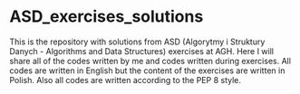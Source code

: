 # ASD_exercises_solutions
This is the repository with solutions from ASD (Algorytmy i Struktury Danych - Algorithms and Data Structures) exercises at AGH. Here I will share all of the codes written by me and codes written during exercises. All codes are written in English but the content of the exercises are written in Polish. Also all codes are written according to the PEP 8 style.
